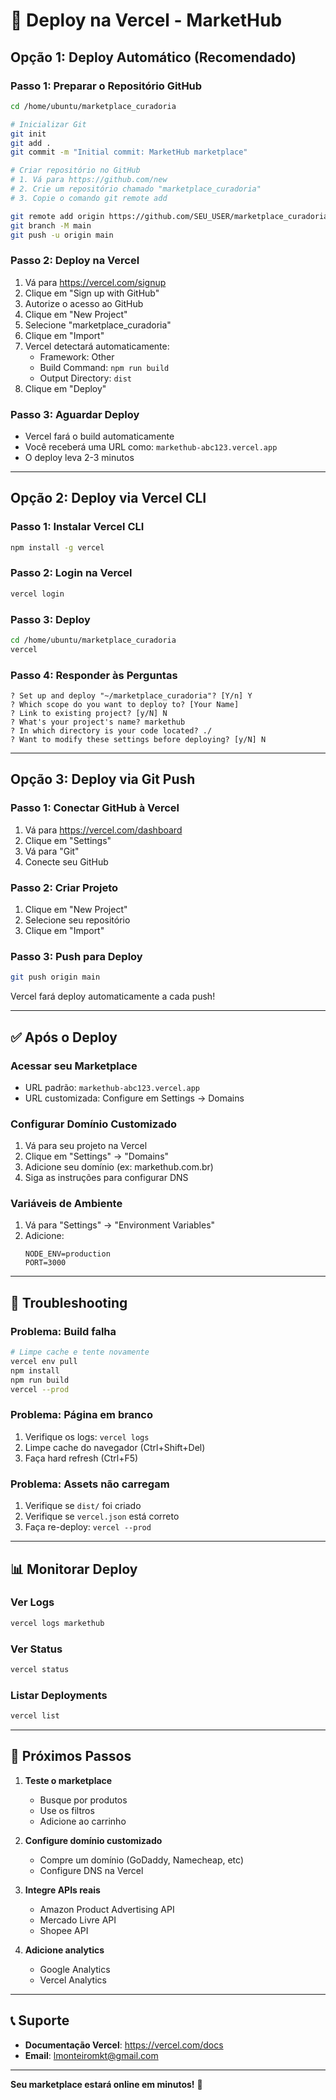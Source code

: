 # 🚀 Deploy na Vercel - MarketHub

## Opção 1: Deploy Automático (Recomendado)

### Passo 1: Preparar o Repositório GitHub
```bash
cd /home/ubuntu/marketplace_curadoria

# Inicializar Git
git init
git add .
git commit -m "Initial commit: MarketHub marketplace"

# Criar repositório no GitHub
# 1. Vá para https://github.com/new
# 2. Crie um repositório chamado "marketplace_curadoria"
# 3. Copie o comando git remote add

git remote add origin https://github.com/SEU_USER/marketplace_curadoria.git
git branch -M main
git push -u origin main
```

### Passo 2: Deploy na Vercel
1. Vá para https://vercel.com/signup
2. Clique em "Sign up with GitHub"
3. Autorize o acesso ao GitHub
4. Clique em "New Project"
5. Selecione "marketplace_curadoria"
6. Clique em "Import"
7. Vercel detectará automaticamente:
   - Framework: Other
   - Build Command: `npm run build`
   - Output Directory: `dist`
8. Clique em "Deploy"

### Passo 3: Aguardar Deploy
- Vercel fará o build automaticamente
- Você receberá uma URL como: `markethub-abc123.vercel.app`
- O deploy leva 2-3 minutos

---

## Opção 2: Deploy via Vercel CLI

### Passo 1: Instalar Vercel CLI
```bash
npm install -g vercel
```

### Passo 2: Login na Vercel
```bash
vercel login
```

### Passo 3: Deploy
```bash
cd /home/ubuntu/marketplace_curadoria
vercel
```

### Passo 4: Responder às Perguntas
```
? Set up and deploy "~/marketplace_curadoria"? [Y/n] Y
? Which scope do you want to deploy to? [Your Name]
? Link to existing project? [y/N] N
? What's your project's name? markethub
? In which directory is your code located? ./
? Want to modify these settings before deploying? [y/N] N
```

---

## Opção 3: Deploy via Git Push

### Passo 1: Conectar GitHub à Vercel
1. Vá para https://vercel.com/dashboard
2. Clique em "Settings"
3. Vá para "Git"
4. Conecte seu GitHub

### Passo 2: Criar Projeto
1. Clique em "New Project"
2. Selecione seu repositório
3. Clique em "Import"

### Passo 3: Push para Deploy
```bash
git push origin main
```

Vercel fará deploy automaticamente a cada push!

---

## ✅ Após o Deploy

### Acessar seu Marketplace
- URL padrão: `markethub-abc123.vercel.app`
- URL customizada: Configure em Settings → Domains

### Configurar Domínio Customizado
1. Vá para seu projeto na Vercel
2. Clique em "Settings" → "Domains"
3. Adicione seu domínio (ex: markethub.com.br)
4. Siga as instruções para configurar DNS

### Variáveis de Ambiente
1. Vá para "Settings" → "Environment Variables"
2. Adicione:
   ```
   NODE_ENV=production
   PORT=3000
   ```

---

## 🐛 Troubleshooting

### Problema: Build falha
```bash
# Limpe cache e tente novamente
vercel env pull
npm install
npm run build
vercel --prod
```

### Problema: Página em branco
1. Verifique os logs: `vercel logs`
2. Limpe cache do navegador (Ctrl+Shift+Del)
3. Faça hard refresh (Ctrl+F5)

### Problema: Assets não carregam
1. Verifique se `dist/` foi criado
2. Verifique se `vercel.json` está correto
3. Faça re-deploy: `vercel --prod`

---

## 📊 Monitorar Deploy

### Ver Logs
```bash
vercel logs markethub
```

### Ver Status
```bash
vercel status
```

### Listar Deployments
```bash
vercel list
```

---

## 🎯 Próximos Passos

1. **Teste o marketplace**
   - Busque por produtos
   - Use os filtros
   - Adicione ao carrinho

2. **Configure domínio customizado**
   - Compre um domínio (GoDaddy, Namecheap, etc)
   - Configure DNS na Vercel

3. **Integre APIs reais**
   - Amazon Product Advertising API
   - Mercado Livre API
   - Shopee API

4. **Adicione analytics**
   - Google Analytics
   - Vercel Analytics

---

## 📞 Suporte

- **Documentação Vercel**: https://vercel.com/docs
- **Email**: lmonteiromkt@gmail.com

---

**Seu marketplace estará online em minutos!** 🚀
